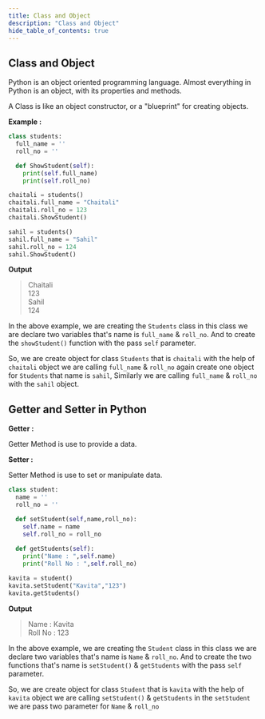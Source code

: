 ```yaml
---
title: Class and Object
description: "Class and Object"
hide_table_of_contents: true
---
```


## Class and Object 
Python is an object oriented programming language.
Almost everything in Python is an object, with its properties and methods.

A Class is like an object constructor, or a "blueprint" for creating objects.

**Example :**

```python showLineNumbers='true' title='example.py'
class students:
  full_name = ''
  roll_no = ''

  def ShowStudent(self):
    print(self.full_name)
    print(self.roll_no)

chaitali = students()
chaitali.full_name = "Chaitali"
chaitali.roll_no = 123
chaitali.ShowStudent()

sahil = students()
sahil.full_name = "Sahil"
sahil.roll_no = 124
sahil.ShowStudent()
```

**Output**

>Chaitali <br/>
>123 <br/>
>Sahil <br/>
>124 

In the above example, we are creating the `Students` class in this class we are declare two variables that's name is `full_name` & `roll_no`. And to create the `showStudent()` function with the pass `self` parameter.

So, we are create object for class `Students` that is `chaitali` with the help of `chaitali` object we are calling `full_name` & `roll_no` again create one object for `Students` that name is `sahil`, Similarly we are calling `full_name` & `roll_no` with the   `sahil` object.

## Getter and Setter in Python 

**Getter :**

Getter Method is use to provide a data.

**Setter :**

Setter Method is use to set or manipulate data.

```python showLineNumbers='true' title='set & get.py'
class student:
  name = ''
  roll_no = ''

  def setStudent(self,name,roll_no):
    self.name = name
    self.roll_no = roll_no
  
  def getStudents(self):
    print("Name : ",self.name)
    print("Roll No : ",self.roll_no)

kavita = student()
kavita.setStudent("Kavita","123")
kavita.getStudents()
```

**Output**

>Name :  Kavita <br/>
>Roll No :  123

In the above example, we are creating the `Student` class in this class we are declare two variables that's name is `Name` & `roll_no`. And to create the two functions that's name is  `setStudent()` & `getStudents` with the pass `self` parameter.

So, we are create object for class `Student` that is `kavita` with the help of `kavita` object we are calling `setStudent()` & `getStudents` in the `setStudent` we are pass two parameter for `Name` & `roll_no`